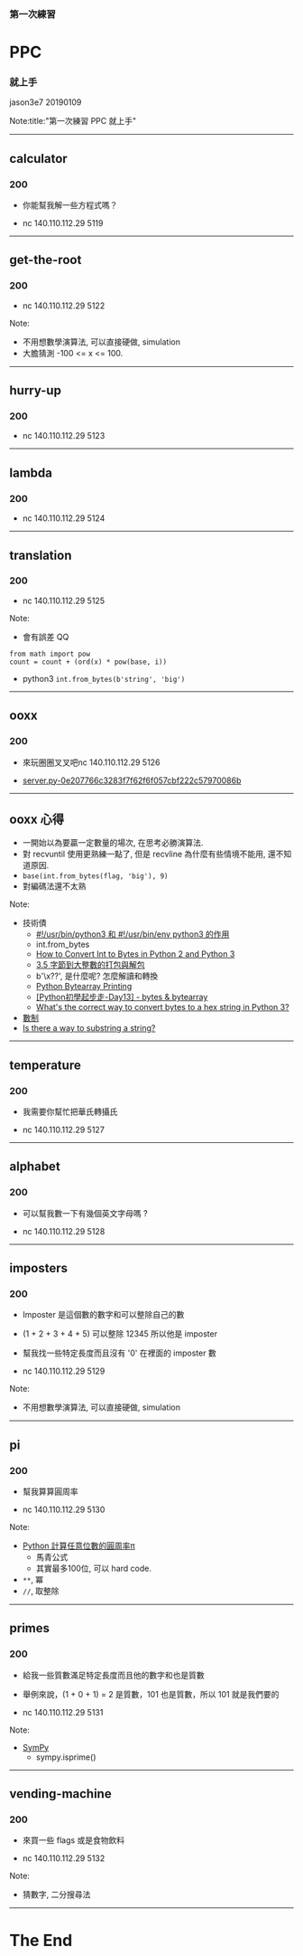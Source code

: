 ### 第一次練習
# PPC
### 就上手

jason3e7 20190109

Note:title:"第一次練習 PPC 就上手"

---

## calculator
### 200

* 你能幫我解一些方程式嗎？

* nc 140.110.112.29 5119

---

## get-the-root
### 200

* nc 140.110.112.29 5122

Note:
* 不用想數學演算法, 可以直接硬做, simulation
* 大膽猜測 -100 <= x <= 100.

---

## hurry-up
### 200

* nc 140.110.112.29 5123

---

## lambda
### 200

* nc 140.110.112.29 5124

---

## translation
### 200

* nc 140.110.112.29 5125

Note:
* 會有誤差 QQ
```
from math import pow
count = count + (ord(x) * pow(base, i))
```
* python3 `int.from_bytes(b'string', 'big')`

---

## ooxx
### 200

* 來玩圈圈叉叉吧nc 140.110.112.29 5126

* [server.py-0e207766c3283f7f62f6f057cbf222c57970086b](PPC/ooxx/server.py-0e207766c3283f7f62f6f057cbf222c57970086b)

---

## ooxx 心得
* 一開始以為要贏一定數量的場次, 在思考必勝演算法.
* 對 recvuntil 使用更熟練一點了, 但是 recvline 為什麼有些情境不能用, 還不知道原因.
* `base(int.from_bytes(flag, 'big'), 9)`
* 對編碼法還不太熟

Note:
* 技術債
  * [#!/usr/bin/python3 和 #!/usr/bin/env python3 的作用](https://www.jianshu.com/p/400c612381dd)
  * int.from_bytes
  * [How to Convert Int to Bytes in Python 2 and Python 3](https://www.delftstack.com/howto/python/how-to-convert-int-to-bytes-in-python-2-and-python-3/)
  * [3.5 字節到大整數的打包與解包](https://python3-cookbook.readthedocs.io/zh_CN/latest/c03/p05_pack_unpack_large_int_from_bytes.html)
  * b'\x??', 是什麼呢? 怎麼解讀和轉換
  * [Python Bytearray Printing](https://stackoverflow.com/questions/17093700/python-bytearray-printing)
  * [[Python初學起步走-Day13] - bytes & bytearray](https://ithelp.ithome.com.tw/articles/10159609)
  * [What's the correct way to convert bytes to a hex string in Python 3?](https://stackoverflow.com/questions/6624453/whats-the-correct-way-to-convert-bytes-to-a-hex-string-in-python-3/6624521)
* [數制](https://www.convertworld.com/zh-hant/numerals/)
* [Is there a way to substring a string?](https://stackoverflow.com/questions/663171/is-there-a-way-to-substring-a-string)

---

## temperature
### 200

* 我需要你幫忙把華氏轉攝氏

* nc 140.110.112.29 5127

---

## alphabet
### 200

* 可以幫我數一下有幾個英文字母嗎 ?

* nc 140.110.112.29 5128

---

## imposters
### 200

* Imposter 是這個數的數字和可以整除自己的數

* (1 + 2 + 3 + 4 + 5) 可以整除 12345 所以他是 imposter

* 幫我找一些特定長度而且沒有 '0' 在裡面的 imposter 數

* nc 140.110.112.29 5129

Note:
* 不用想數學演算法, 可以直接硬做, simulation

---

## pi
### 200

* 幫我算算圓周率

* nc 140.110.112.29 5130

Note:
* [Python 計算任意位數的圓周率π](https://blog.csdn.net/lnotime/article/details/82319973)
  * 馬青公式
  * 其實最多100位, 可以 hard code.
* `**`, 冪
* `//`, 取整除

---

## primes
### 200

* 給我一些質數滿足特定長度而且他的數字和也是質數

* 舉例來說，(1 + 0 + 1) = 2 是質數，101 也是質數，所以 101 就是我們要的

* nc 140.110.112.29 5131

Note:
* [SymPy](https://www.sympy.org/en/index.html)
  * sympy.isprime()

---

## vending-machine
### 200

* 來買一些 flags 或是食物飲料

* nc 140.110.112.29 5132

Note:
* 猜數字, 二分搜尋法

---

# The End